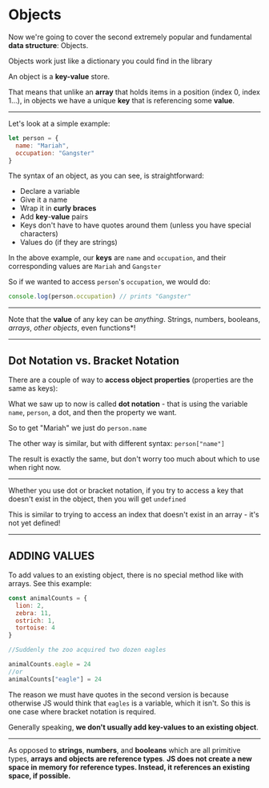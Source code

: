 # Objects

Now we're going to cover the second extremely popular and fundamental **data structure**: Objects.

Objects work just like a dictionary you could find in the library

An object is a **key-value** store.

That means that unlike an **array** that holds items in a position (index 0, index 1...), in objects we have a unique **key** that is referencing some **value**.


---
Let's look at a simple example:

```js
let person = {
  name: "Mariah",
  occupation: "Gangster"
}
```

The syntax of an object, as you can see, is straightforward:

-   Declare a variable
-   Give it a name
-   Wrap it in **curly braces**
-   Add **key**-**value** pairs
-   Keys don't have to have quotes around them (unless you have special characters)
-   Values do (if they are strings)

In the above example, our **keys** are `name` and `occupation`, and their corresponding values are `Mariah` and `Gangster`

So if we wanted to access `person`'s `occupation`, we would do:
```js
console.log(person.occupation) // prints "Gangster"
``` 


---

Note that the **value** of any key can be _anything_. Strings, numbers, booleans, _arrays_, _other objects_, even functions*!

---

## Dot Notation vs. Bracket Notation

There are a couple of way to **access object properties** (properties are the same as keys):

What we saw up to now is called **dot notation** - that is using the variable `name`, `person`, a dot, and then the property we want.

So to get "Mariah" we just do `person.name`

The other way is similar, but with different syntax: `person["name"]`

The result is exactly the same, but don't worry too much about which to use when right now.

----------

Whether you use dot or bracket notation, if you try to access a key that doesn't exist in the object, then you will get `undefined`

This is similar to trying to access an index that doesn't exist in an array - it's not yet defined!

----------

## ADDING VALUES
To add values to an existing object, there is no special method like with arrays. See this example:
```js
const animalCounts = {
  lion: 2,
  zebra: 11,
  ostrich: 1,
  tortoise: 4
}

//Suddenly the zoo acquired two dozen eagles

animalCounts.eagle = 24
//or
animalCounts["eagle"] = 24
```
The reason we must have quotes in the second version is because otherwise JS would think that `eagles` is a variable, which it isn't. So this is one case where bracket notation is required.

Generally speaking, **we don't usually add key-values to an existing object**.

---
As opposed to **strings**, **numbers**, and **booleans** which are all primitive types, **arrays and objects are reference types**.
**JS does not create a new space in memory for reference types. Instead, it references an existing space, if possible.**

